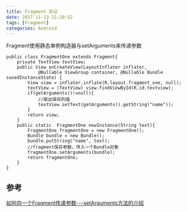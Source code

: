 ```yaml
---
title: Fragment 杂记
date: 2017-11-13 21:10:52
tags: [Fragment]
categories: Android
---
```

Fragment使用静态单例构造器与setArguments来传递参数
<!-- more -->


```
public class FragmentOne extends Fragment{
    private TextView textView;
    public View onCreateView(LayoutInflater inflater,
            @Nullable ViewGroup container, @Nullable Bundle savedInstanceState) {
        View view = inflater.inflate(R.layout.fragment_one, null);
        textView = (TextView) view.findViewById(R.id.textview);
        if(getArguments()!=null){
            //取出保存的值
            textView.setText(getArguments().getString("name"));
        }
        return view;
    }
    public static  FragmentOne newInstance(String text){
        FragmentOne fragmentOne = new FragmentOne();
        Bundle bundle = new Bundle();
        bundle.putString("name", text);
        //fragment保存参数，传入一个Bundle对象
        fragmentOne.setArguments(bundle);
        return fragmentOne;
    }
}
```



## 参考
[如何向一个Fragment传递参数---setArguments方法的介绍](http://blog.csdn.net/small_lee/article/details/50553881)